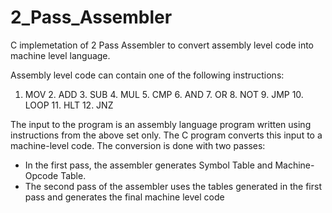 # 2_Pass_Assembler
C implemetation of 2 Pass Assembler to convert assembly level code into machine level language.

Assembly level code can contain one of the following instructions:
1. MOV 2. ADD 3. SUB 4. MUL 5. CMP 6. AND 7. OR 8. NOT 9. JMP 10. LOOP 11. HLT 12. JNZ 

The input to the program is an assembly language program written using instructions from the above set only. The C program converts this input to a machine-level code. The conversion is done with
two passes:
- In the first pass, the assembler generates Symbol Table and Machine-Opcode Table.
- The second pass of the assembler uses the tables generated in the first pass and generates the final machine level code
